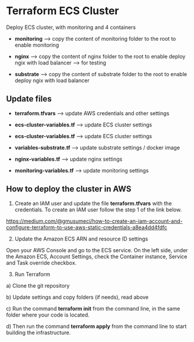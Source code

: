 # Terraform ECS Cluster

Deploy ECS cluster, with monitoring and 4 containers

* **monitoring** --> copy the content of monitoring folder to the root to enable monitoring

* **nginx** --> copy the content of nginx folder to the root to enable deploy ngix with load balancer --> for testing

* **substrate** --> copy the content of substrate folder to the root to enable deploy ngix with load balancer

## Update files

* **terraform.tfvars** --> update AWS credentials and other settings

* **ecs-cluster-variables.tf** --> update ECS cluster settings

* **ecs-cluster-variables.tf** --> update ECS cluster settings

* **variables-substrate.tf** --> update substrate settings / docker image

* **nginx-variables.tf** --> update nginx settings

* **monitoring-variables.tf** --> update monitoring settings

## How to deploy the cluster in AWS

1) Create an IAM user and update the file **terraform.tfvars** with the credentials. To create an IAM user follow the step 1 of the  link below.

https://medium.com/@gmusumeci/how-to-create-an-iam-account-and-configure-terraform-to-use-aws-static-credentials-a8ea4dd4fdfc

2) Update the Amazon ECS ARN and resource ID settings

Open your AWS Console and go to the ECS service. On the left side, under the Amazon ECS, Account Settings, check the Container instance, Service and Task override checkbox.

3) Run Terraform

a) Clone the git repository

b) Update settings and copy folders (if needs), read above

c) Run the command **terraform init** from the command line, in the same folder where your code is located.

d) Then run the command **terraform apply** from the command line to start building the infrastructure.
